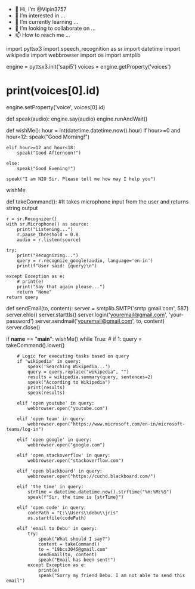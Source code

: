 - 👋 Hi, I’m @Vipin3757
- 👀 I’m interested in ...
- 🌱 I’m currently learning ...
- 💞️ I’m looking to collaborate on ...
- 📫 How to reach me ...

<!---
Vipin3757/Vipin3757 is a ✨ special ✨ repository because its `README.md` (this file) appears on your GitHub profile.
You can click the Preview link to take a look at your changes.
--->
import pyttsx3 
import speech_recognition as sr 
import datetime
import wikipedia 
import webbrowser
import os
import smtplib

engine = pyttsx3.init('sapi5')
voices = engine.getProperty('voices')
# print(voices[0].id)
engine.setProperty('voice', voices[0].id)

def speak(audio):
    engine.say(audio)
    engine.runAndWait()

def wishMe():
    hour = int(datetime.datetime.now().hour)
    if hour>=0 and hour<12:
        speak("Good Morning!")

    elif hour>=12 and hour<18:
        speak("Good Afternoon!")

    else:
        speak("Good Evening!")

    speak("I am NIO Sir. Please tell me how may I help you")
    
wishMe

def takeCommand():
    #It takes microphone input from the user and returns string output

    r = sr.Recognizer()
    with sr.Microphone() as source:
        print("Listening...")
        r.pause_threshold = 0.8
        audio = r.listen(source)

    try:
        print("Recognizing...")
        query = r.recognize_google(audio, language='en-in')
        print(f"User said: {query}\n")

    except Exception as e:
        # print(e)
        print("Say that again please...")
        return "None"
    return query

def sendEmail(to, content):
    server = smtplib.SMTP('smtp.gmail.com', 587)
    server.ehlo()
    server.starttls()
    server.login('youremail@gmail.com', 'your-password')
    server.sendmail('youremail@gmail.com', to, content)
    server.close()

if __name__ == "__main__":
    wishMe()
    while True:
    # if 1:
        query = takeCommand().lower()

        # Logic for executing tasks based on query
        if 'wikipedia' in query:
            speak('Searching Wikipedia...')
            query = query.replace("wikipedia", "")
            results = wikipedia.summary(query, sentences=2)
            speak("According to Wikipedia")
            print(results)
            speak(results)

        elif 'open youtube' in query:
            webbrowser.open("youtube.com")
            
        elif 'open team' in query:
            webbrowser.open("https://www.microsoft.com/en-in/microsoft-teams/log-in")

        elif 'open google' in query:
            webbrowser.open("google.com")

        elif 'open stackoverflow' in query:
            webbrowser.open("stackoverflow.com")
        
        elif 'open blackboard' in query:
            webbrowser.open("https://cuchd.blackboard.com/")

        elif 'the time' in query:
            strTime = datetime.datetime.now().strftime("%H:%M:%S")
            speak(f"Sir, the time is {strTime}")

        elif 'open code' in query:
            codePath = "C:\\Users\\debu\\jris"
            os.startfile(codePath)

        elif 'email to Debu' in query:
            try:
                speak("What should I say?")
                content = takeCommand()
                to = "19bcs3045@gmail.com"
                sendEmail(to, content)
                speak("Email has been sent!")
            except Exception as e:
                print(e)
                speak("Sorry my friend Debu. I am not able to send this email")
